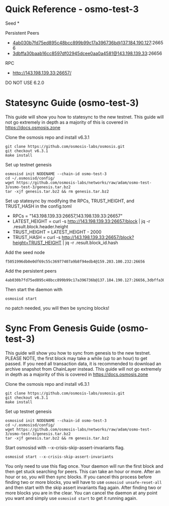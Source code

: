 # Quick Reference - osmo-test-3
Seed
* 

Persistent Peers
* 4ab030b7fd75ed895c48bcc899b99c17a396736b@137.184.190.127:26656
* 3dbffa30baab16cc8597df02945dcee0aa0a4581@143.198.139.33:26656

RPC
* http://143.198.139.33:26657/

DO NOT USE 6.2.0

# Statesync Guide (osmo-test-3)

This guide will show you how to statesync to the new testnet. This guide will not go extremely in depth as a majority of this is covered in https://docs.osmosis.zone

Clone the osmosis repo and install v6.3.1

```
git clone https://github.com/osmosis-labs/osmosis.git
git checkout v6.3.1
make install
```

Set up testnet genesis

```
osmosisd init NODENAME --chain-id osmo-test-3
cd ~/.osmosisd/config/
wget https://github.com/osmosis-labs/networks/raw/adam/osmo-test-3/osmo-test-3/genesis.tar.bz2
tar -xjf genesis.tar.bz2 && rm genesis.tar.bz2
```

Set up statesync by modifying the RPCs, TRUST_HEIGHT, and TRUST_HASH in the config.toml

- RPCs = "143.198.139.33:26657,143.198.139.33:26657"
- LATEST_HEIGHT = curl -s http://143.198.139.33:26657/block | jq -r .result.block.header.height
- TRUST_HEIGHT = LATEST_HEIGHT - 2000
- TRUST_HASH = curl -s http://143.198.139.33:26657/block?height=TRUST_HEIGHT | jq -r .result.block_id.hash

Add the seed node
```
f5051996db0e0df69c55c36977407a9b8f94edb4@159.203.100.232:26656 
```

Add the persistent peers
```
4ab030b7fd75ed895c48bcc899b99c17a396736b@137.184.190.127:26656,3dbffa30baab16cc8597df02945dcee0aa0a4581@143.198.139.33:26656
```

Then start the daemon with

```
osmosisd start
```

no patch needed, you will then be syncing blocks!

# Sync From Genesis Guide (osmo-test-3)

This guide will show you how to sync from genesis to the new testnet. PLEASE NOTE, the first block may take a while (up to an hour) to get passed. If you need all transaction data, it is recommended to download an archive snapshot from ChainLayer instead. This guide will not go extremely in depth as a majority of this is covered in https://docs.osmosis.zone

Clone the osmosis repo and install v6.3.1

```
git clone https://github.com/osmosis-labs/osmosis.git
git checkout v6.3.1
make install
```

Set up testnet genesis

```
osmosisd init NODENAME --chain-id osmo-test-3
cd ~/.osmosisd/config/
wget https://github.com/osmosis-labs/networks/raw/adam/osmo-test-3/osmo-test-3/genesis.tar.bz2
tar -xjf genesis.tar.bz2 && rm genesis.tar.bz2
```

Start osmosisd with --x-crisis-skip-assert-invariants flag.

```
osmosisd start --x-crisis-skip-assert-invariants
```

You only need to use this flag once. Your daemon will run the first block and then get stuck searching for peers. This can take an hour or more. After an hour or so, you will then sync blocks. If you cancel this process before finding two or more blocks, you will have to use `osmosisd unsafe-reset-all` and then start with the skip assert invariants flag again. After finding two or more blocks you are in the clear. You can cancel the daemon at any point you want and simply use `osmosisd start` to get it running again.